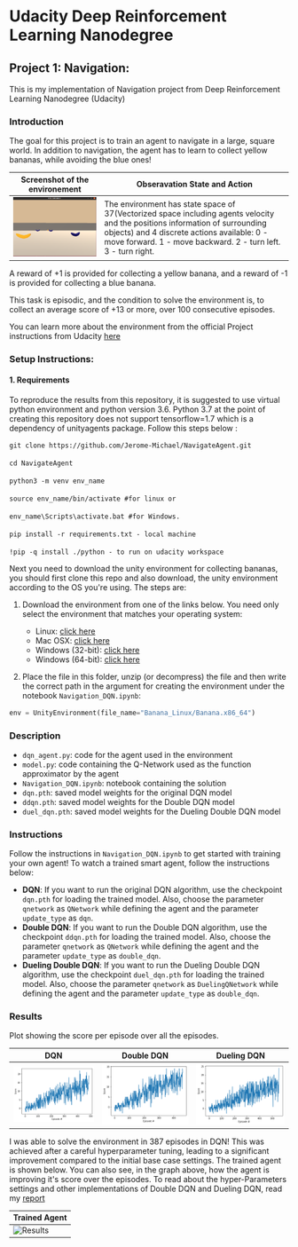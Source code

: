 # Udacity Deep Reinforcement Learning Nanodegree 
## Project 1: Navigation:
 This is my implementation of Navigation project from Deep Reinforcement Learning Nanodegree (Udacity)

### Introduction

The goal for this project is to train an agent to navigate in a large, square world. In addition to navigation, the agent has to learn to collect yellow bananas, while avoiding the blue ones! 

| Screenshot of the environement | Obseravation State and Action  |
|---------------|-----------------|
|![ScreenShot](./Results/EnvironmentIntro.png)      | The environment has state space of 37(Vectorized space including agents velocity and the positions information of surrounding objects) and 4 discrete actions available: 0 - move forward. 1 - move backward. 2 - turn left. 3 - turn right.|

A reward of +1 is provided for collecting a yellow banana, and a reward of -1 is provided for collecting a blue banana.  

This task is episodic, and the condition to solve the environment is, to collect an average score of +13 or more, over 100 consecutive episodes.

You can learn more about the environment from the official Project instructions from Udacity [here](https://github.com/udacity/deep-reinforcement-learning/tree/master/p1_navigation)

### Setup Instructions:
#### 1. Requirements

To reproduce the results from this repository, it is suggested to use virtual python environment and python version 3.6. Python 3.7 at the point of creating this repository does not support tensorflow=1.7 which is a dependency of unityagents package. Follow this steps below :

```
git clone https://github.com/Jerome-Michael/NavigateAgent.git

cd NavigateAgent

python3 -m venv env_name

source env_name/bin/activate #for linux or

env_name\Scripts\activate.bat #for Windows.

pip install -r requirements.txt - local machine

!pip -q install ./python - to run on udacity workspace 

 ```
 
Next you need to download the unity environment for collecting bananas, you should first clone this repo and also download, the unity environment according to the OS you're using. The steps are:

1. Download the environment from one of the links below.  You need only select the environment that matches your operating system:
    - Linux: [click here](https://s3-us-west-1.amazonaws.com/udacity-drlnd/P1/Banana/Banana_Linux.zip)
    - Mac OSX: [click here](https://s3-us-west-1.amazonaws.com/udacity-drlnd/P1/Banana/Banana.app.zip)
    - Windows (32-bit): [click here](https://s3-us-west-1.amazonaws.com/udacity-drlnd/P1/Banana/Banana_Windows_x86.zip)
    - Windows (64-bit): [click here](https://s3-us-west-1.amazonaws.com/udacity-drlnd/P1/Banana/Banana_Windows_x86_64.zip)
    
2. Place the file in this folder, unzip (or decompress) the file and then write the correct path in the argument for creating the environment under the notebook `Navigation_DQN.ipynb`:

```python
env = UnityEnvironment(file_name="Banana_Linux/Banana.x86_64")

```    
### Description

- `dqn_agent.py`: code for the agent used in the environment
- `model.py`: code containing the Q-Network used as the function approximator by the agent
- `Navigation_DQN.ipynb`: notebook containing the solution
- `dqn.pth`: saved model weights for the original DQN model
- `ddqn.pth`: saved model weights for the Double DQN model
- `duel_dqn.pth`: saved model weights for the Dueling Double DQN model

### Instructions

Follow the instructions in `Navigation_DQN.ipynb` to get started with training your own agent! 
To watch a trained smart agent, follow the instructions below:

- **DQN**: If you want to run the original DQN algorithm, use the checkpoint `dqn.pth` for loading the trained model. Also, choose the parameter `qnetwork` as `QNetwork` while defining the agent and the parameter `update_type` as `dqn`.
- **Double DQN**: If you want to run the Double DQN algorithm, use the checkpoint `ddqn.pth` for loading the trained model. Also, choose the parameter `qnetwork` as `QNetwork` while defining the agent and the parameter `update_type` as `double_dqn`.
- **Dueling Double DQN**: If you want to run the Dueling Double DQN algorithm, use the checkpoint `duel_dqn.pth` for loading the trained model. Also, choose the parameter `qnetwork` as `DuelingQNetwork` while defining the agent and the parameter `update_type` as `double_dqn`.

### Results

Plot showing the score per episode over all the episodes.

| DQN | Double DQN | Dueling DQN |
:-------------------------:|:-------------------------:|:-------------------------:
![dqn-scores](https://github.com/Jerome-Michael/NavigateAgent/blob/master/Results/DQN.png) |  ![double dqn-scores](https://github.com/Jerome-Michael/NavigateAgent/blob/master/Results/Double%20DQN.png) | ![dueling-double-dqn-scores](https://github.com/Jerome-Michael/NavigateAgent/blob/master/Results/Dueling%20DQN.png) 

I was able to solve the environment in 387 episodes in DQN! This was achieved after a careful hyperparameter tuning, leading to a significant improvement compared to the initial base case settings. The trained agent is shown below. You can also see, in the graph above, how the agent is improving it's score over the episodes. To read about the hyper-Parameters settings and other implementations of Double DQN and Dueling DQN, read my [report](./Report.pdf)


| Trained Agent |
|---------------|
|![Results](./Results/trained_agent.gif) | 


